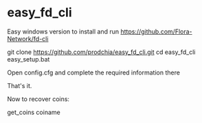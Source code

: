 # easy_fd_cli

Easy windows version to install and run  https://github.com/Flora-Network/fd-cli

 git clone https://github.com/prodchia/easy_fd_cli.git 
 cd easy_fd_cli 
 easy_setup.bat 

Open config.cfg and complete the required information there

That's it.

Now to recover coins:

get_coins coiname
